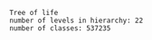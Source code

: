 
        Tree of life
        number of levels in hierarchy: 22
        number of classes: 537235
        